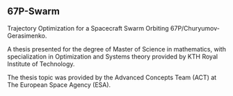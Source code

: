 ## 67P-Swarm
Trajectory Optimization for a Spacecraft Swarm Orbiting 67P/Churyumov-Gerasimenko. 

A thesis presented for the degree of Master of Science in mathematics, with specialization in Optimization and Systems theory provided by KTH Royal Institute of Technology. 

The thesis topic was provided by the Advanced Concepts Team (ACT) at The European Space Agency (ESA).  

